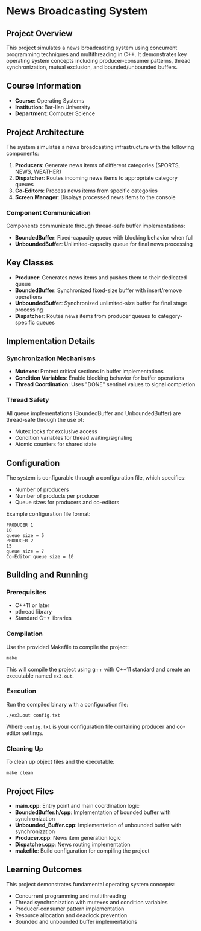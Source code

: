 # News Broadcasting System

## Project Overview
This project simulates a news broadcasting system using concurrent programming techniques and multithreading in C++. It demonstrates key operating system concepts including producer-consumer patterns, thread synchronization, mutual exclusion, and bounded/unbounded buffers.

## Course Information
- **Course**: Operating Systems
- **Institution**: Bar-Ilan University
- **Department**: Computer Science

## Project Architecture

The system simulates a news broadcasting infrastructure with the following components:

1. **Producers**: Generate news items of different categories (SPORTS, NEWS, WEATHER)
2. **Dispatcher**: Routes incoming news items to appropriate category queues
3. **Co-Editors**: Process news items from specific categories
4. **Screen Manager**: Displays processed news items to the console

### Component Communication
Components communicate through thread-safe buffer implementations:
- **BoundedBuffer**: Fixed-capacity queue with blocking behavior when full
- **UnboundedBuffer**: Unlimited-capacity queue for final news processing

## Key Classes

- **Producer**: Generates news items and pushes them to their dedicated queue
- **BoundedBuffer**: Synchronized fixed-size buffer with insert/remove operations
- **UnboundedBuffer**: Synchronized unlimited-size buffer for final stage processing
- **Dispatcher**: Routes news items from producer queues to category-specific queues

## Implementation Details

### Synchronization Mechanisms
- **Mutexes**: Protect critical sections in buffer implementations
- **Condition Variables**: Enable blocking behavior for buffer operations
- **Thread Coordination**: Uses "DONE" sentinel values to signal completion

### Thread Safety
All queue implementations (BoundedBuffer and UnboundedBuffer) are thread-safe through the use of:
- Mutex locks for exclusive access
- Condition variables for thread waiting/signaling
- Atomic counters for shared state

## Configuration

The system is configurable through a configuration file, which specifies:
- Number of producers
- Number of products per producer
- Queue sizes for producers and co-editors

Example configuration file format:
```
PRODUCER 1
10
queue size = 5
PRODUCER 2
15
queue size = 7
Co-Editor queue size = 10
```

## Building and Running

### Prerequisites
- C++11 or later
- pthread library
- Standard C++ libraries

### Compilation
Use the provided Makefile to compile the project:
```
make
```

This will compile the project using g++ with C++11 standard and create an executable named `ex3.out`.

### Execution
Run the compiled binary with a configuration file:
```
./ex3.out config.txt
```

Where `config.txt` is your configuration file containing producer and co-editor settings.

### Cleaning Up
To clean up object files and the executable:
```
make clean
```

## Project Files

- **main.cpp**: Entry point and main coordination logic
- **BoundedBuffer.h/cpp**: Implementation of bounded buffer with synchronization
- **Unbounded_Buffer.cpp**: Implementation of unbounded buffer with synchronization
- **Producer.cpp**: News item generation logic
- **Dispatcher.cpp**: News routing implementation
- **makefile**: Build configuration for compiling the project

## Learning Outcomes

This project demonstrates fundamental operating system concepts:
- Concurrent programming and multithreading
- Thread synchronization with mutexes and condition variables
- Producer-consumer pattern implementation
- Resource allocation and deadlock prevention
- Bounded and unbounded buffer implementations
